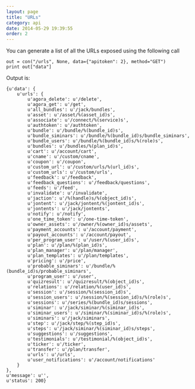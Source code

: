 ```yaml
---
layout: page
title: "URLs"
category: api
date: 2014-05-29 19:39:55
order: 2
---
```


You can generate a list of all the URLs exposed using the following call

	out = con("/urls", None, data={"apitoken": 2}, method="GET")
	print out["data"]


Output is:

	{u'data': {
	    u'urls': {
	        u'agora_delete': u'/delete',
	        u'agora_get': u'/get',
	        u'all_bundles': u'/jack/bundles',
	        u'asset': u'/asset/%(asset_id)s',
	        u'associate': u'/connect/%(service)s',
	        u'authtoken': u'/authtoken',
	        u'bundle': u'/bundle/%(bundle_id)s',
	        u'bundle_siminars': u'/bundle/%(bundle_id)s/bundle_siminars',
	        u'bundle_users': u'/bundle/%(bundle_id)s/%(role)s',
	        u'bundles': u'/bundles/%(plan_id)s',
	        u'cart': u'/account/cart',
	        u'cname': u'/custom/cname',
	        u'coupon': u'/coupon',
	        u'custom_url': u'/custom/urls/%(url_id)s',
	        u'custom_urls': u'/custom/urls',
	        u'feedback': u'/feedback',
	        u'feedback_questions': u'/feedback/questions',
	        u'feeds': u'/feed',
	        u'invalidate': u'/invalidate',
	        u'jaction': u'/%(handle)s/%(object_id)s',
	        u'jontent': u'/jack/jontent/%(jontent_id)s',
	        u'jontents': u'/jack/jontents',
	        u'notify': u'/notify',
	        u'one_time_token': u'/one-time-token',
	        u'owner_assets': u'/owner/%(owner_id)s/assets',
	        u'payment_accounts': u'/account/payment',
	        u'payout_accounts': u'/account/payout',
	        u'per_program_user': u'/user/%(user_id)s',
	        u'plan': u'/plan/%(plan_id)s',
	        u'plan_manager': u'/plan/manager',
	        u'plan_templates': u'/plan/templates',
	        u'pricing': u'/price',
	        u'probable_siminars': u'/bundle/%(bundle_id)s/probable_siminars',
	        u'program_user': u'/user',
	        u'quizresult': u'/quizresult/%(object_id)s',
	        u'relations': u'/relation/%(user_id)s',
	        u'session': u'/session/%(session_id)s',
	        u'session_users': u'/session/%(session_id)s/%(role)s',
	        u'sessions': u'/series/%(bundle_id)s/sessions',
	        u'siminar': u'/jack/siminar/%(siminar_id)s',
	        u'siminar_users': u'/siminar/%(siminar_id)s/%(role)s',
	        u'siminars': u'/jack/siminars',
	        u'step': u'/jack/step/%(step_id)s',
	        u'steps': u'/jack/siminar/%(siminar_id)s/steps',
	        u'suggestions': u'/suggestions',
	        u'testimonials': u'/testimonial/%(object_id)s',
	        u'ticker': u'/ticker',
	        u'transfer': u'/plan/transfer',
	        u'urls': u'/urls',
	        u'user_notifications': u'/account/notifications'
	    }
	},
	u'message': u'',
	u'status': 200}
